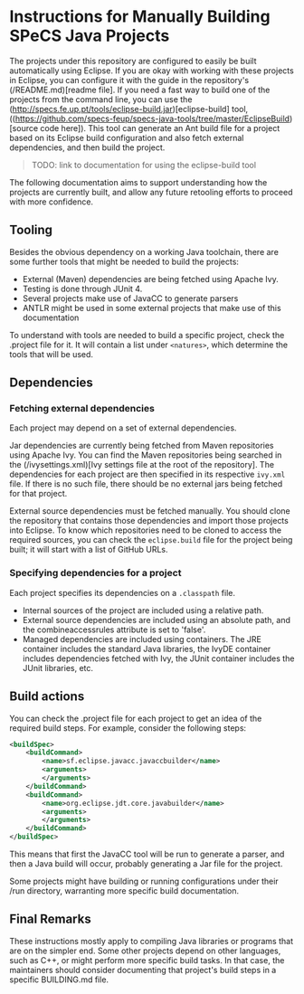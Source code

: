 # Instructions for Manually Building SPeCS Java Projects

The projects under this repository are configured to easily be built automatically using Eclipse.
If you are okay with working with these projects in Eclipse, you can configure it with the guide
in the repository's (/README.md)[readme file]. If you need a fast way to build one of the projects
from the command line, you can use the (http://specs.fe.up.pt/tools/eclipse-build.jar)[eclipse-build]
tool, ((https://github.com/specs-feup/specs-java-tools/tree/master/EclipseBuild)[source code here]).
This tool can generate an Ant build file for a project based on its Eclipse build configuration and
also fetch external dependencies, and then build the project.

> TODO: link to documentation for using the eclipse-build tool

The following documentation aims to support understanding how the projects are currently built, and
allow any future retooling efforts to proceed with more confidence.

## Tooling

Besides the obvious dependency on a working Java toolchain, there are some further tools that might
be needed to build the projects:
 * External (Maven) dependencies are being fetched using Apache Ivy.
 * Testing is done through JUnit 4.
 * Several projects make use of JavaCC to generate parsers
 * ANTLR might be used in some external projects that make use of this documentation

To understand with tools are needed to build a specific project, check the .project file for it. It
will contain a list under `<natures>`, which determine the tools that will be used.

## Dependencies

### Fetching external dependencies

Each project may depend on a set of external dependencies.

Jar dependencies are currently being fetched from Maven repositories using Apache Ivy.
You can find the Maven repositories being searched in the (/ivysettings.xml)[Ivy settings file at the root of the repository].
The dependencies for each project are then specified in its respective `ivy.xml` file. If there is no
such file, there should be no external jars being fetched for that project.

External source dependencies must be fetched manually. You should clone the repository that contains
those dependencies and import those projects into Eclipse. To know which repositories need to be cloned
to access the required sources, you can check the `eclipse.build` file for the project being built; it
will start with a list of GitHub URLs.

### Specifying dependencies for a project

Each project specifies its dependencies on a `.classpath` file.

 * Internal sources of the project are included using a relative path.
 * External source dependencies are included using an absolute path, and the combineaccessrules attribute is set to 'false'.
 * Managed dependencies are included using containers. The JRE container includes the standard Java libraries, the IvyDE container includes dependencies fetched with Ivy, the JUnit container includes the JUnit libraries, etc.

## Build actions

You can check the .project file for each project to get an idea of the required build steps. For example, consider the following steps:

```xml
<buildSpec>
    <buildCommand>
        <name>sf.eclipse.javacc.javaccbuilder</name>
        <arguments>
        </arguments>
    </buildCommand>
    <buildCommand>
        <name>org.eclipse.jdt.core.javabuilder</name>
        <arguments>
        </arguments>
    </buildCommand>
</buildSpec>
```

This means that first the JavaCC tool will be run to generate a parser, and then a Java build will occur,
probably generating a Jar file for the project.

Some projects might have building or running configurations under their /run directory, warranting more
specific build documentation.

## Final Remarks

These instructions mostly apply to compiling Java libraries or programs that are on the simpler end.
Some other projects depend on other languages, such as C++, or might perform more specific build tasks.
In that case, the maintainers should consider documenting that project's build steps in a specific
BUILDING.md file.

